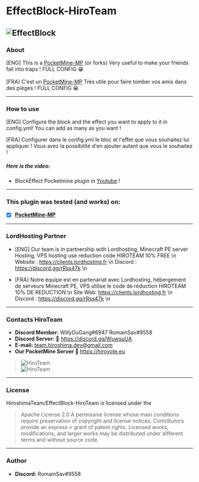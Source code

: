 # EffectBlock-HiroTeam
![EffectBlock](https://zupimages.net/up/20/24/4988.png)
---
### About
[ENG] This is a [PocketMine-MP](https://github.com/pmmp/PocketMine-MP) (or forks) Very useful to make your friends fall into traps ! FULL CONFIG :grin:<br/><br/>
[FRA] C'est un [PocketMine-MP](https://github.com/pmmp/PocketMine-MP) Très utile pour faire tomber vos amis dans des pièges ! FULL CONFIG :grin:

---
### How to use
[ENG] Configure the block and the effect you want to apply to it in config.yml! You can add as many as you want !</br>

[FRA] Configurer dans le config.yml le bloc et l'effet que vous souhaitez lui appliquer ! Vous avez la possibilité d'en ajouter autant que vous le souhaitez !</br>

##### Here is the video:
- BlockEffect Pocketmine plugin in [Youtube](https://www.youtube.com/watch?v=3ZpKVyi6JRw) !
---
### **This plugin was tested (and works) on:**

- [x] **[PocketMine-MP](https://github.com/pmmp/PocketMine-MP)**
---
### **LordHosting Partner**

- [ENG] Our team is in partnership with Lordhosting, Minecraft PE server Hosting, VPS hosting use reduction code HIROTEAM 10% FREE \n
Website : https://clients.lordhosting.fr \n
Discord : https://discord.gg/rRss47k \n

- [FRA] Notre équipe est en partenariat avec Lordhosting, hébergement de serveurs Minecraft PE, VPS utilise le code de réduction HIROTEAM 10% DE REDUCTION \n
Site Web: https://clients.lordhosting.fr \n
Discord : https://discord.gg/rRss47k \n
---
### Contacts HiroTeam

- **Discord Member:** WillyDuGang#6947 RomainSav#9558
- **Discord Server:** :link:  https://discord.gg/WuwsuUA<br/>
- **E-mail:** team.hiroshima.dev@gmail.com<br/>
- **Our PocketMine Server** :link:  https://hirovote.eu<br/>

> ![HiroTeam](https://zupimages.net/up/20/25/mb59.png) </br>
> ![HiroTeam](https://cdn.discordapp.com/attachments/701520774598492220/723269120992215080/PicsArt_06-18-10.13.13.png)
---
### License
HiroshimaTeam/EffectBlock-HiroTeam is licensed under the

> Apache License 2.0
>A permissive license whose main conditions require preservation of copyright and license notices. Contributors provide an express > grant of patent rights. Licensed works, modifications, and larger works may be distributed under different terms and without source code.
---
### Author
- **Discord:** RomainSav#9558
